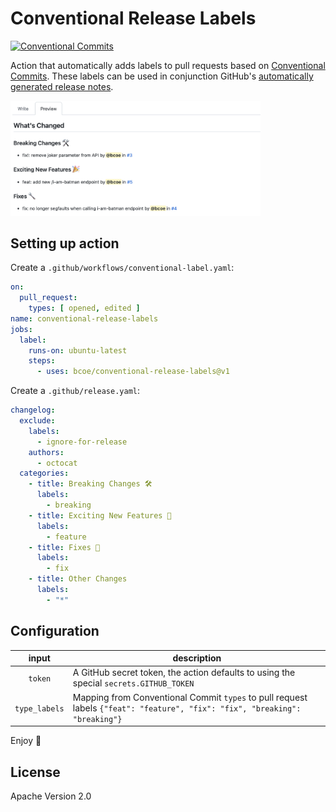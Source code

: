 # Conventional Release Labels

[![Conventional Commits](https://img.shields.io/badge/Conventional%20Commits-1.0.0-yellow.svg)](https://conventionalcommits.org)

Action that automatically adds labels to pull requests based on [Conventional Commits](https://conventionalcommits.org). These labels can be used in conjunction GitHub's
[automatically generated release notes](https://docs.github.com/en/repositories/releasing-projects-on-github/automatically-generated-release-notes).

<img width="400" src="/screenshot.png">

## Setting up action

Create a `.github/workflows/conventional-label.yaml`:

```yaml
on:
  pull_request:
    types: [ opened, edited ]
name: conventional-release-labels
jobs:
  label:
    runs-on: ubuntu-latest
    steps:
      - uses: bcoe/conventional-release-labels@v1
```

Create a `.github/release.yaml`:

```yaml
changelog:
  exclude:
    labels:
      - ignore-for-release
    authors:
      - octocat
  categories:
    - title: Breaking Changes 🛠
      labels:
        - breaking
    - title: Exciting New Features 🎉
      labels:
        - feature
    - title: Fixes 🔧
      labels:
        - fix
    - title: Other Changes
      labels:
        - "*"
```

## Configuration

| input | description |
|:---:|---|
| `token` | A GitHub secret token, the action defaults to using the special `secrets.GITHUB_TOKEN` |
| `type_labels` | Mapping from Conventional Commit `types` to pull request labels `{"feat": "feature", "fix": "fix", "breaking": "breaking"}` |

Enjoy 🎉

## License

Apache Version 2.0
